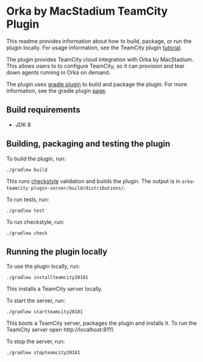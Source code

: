# Orka by MacStadium TeamCity Plugin

This readme provides information about how to build, package, or run the plugin locally. For usage information, see the TeamCity plugin [tutorial][tutorial].

The plugin provides TeamCity cloud integration with Orka by MacStadium. This allows users to to configure TeamCity, so it can provision and tear down agents running in Orka on demand.  

The plugin uses [gradle plugin][gradle-plugin] to build and package the plugin. For more information, see the gradle plugin [page][gradle-plugin].

## Build requirements

- JDK 8

## Building, packaging and testing the plugin

To build the plugin, run:

    ./gradlew build

This runs [checkstyle][checkstyle] validation and builds the plugin. The output is in `orka-teamcity-plugin-server/build/distributions/`.

To run tests, run:

    ./gradlew test

To run checkstyle, run:

    ./gradlew check

## Running the plugin locally

To use the plugin locally, run:

    ./gradlew installteamcity20181

This installs a TeamCity server locally.

To start the server, run:

    ./gradlew startteamcity20181

This boots a TeamCity server, packages the plugin and installs it. To run the TeamCity server open http://localhost:8111.

To stop the server, run:

    ./gradlew stopteamcity20181

[checkstyle]: http://checkstyle.sourceforge.net/
[tutorial]: https://plugins.jetbrains.com/docs/teamcity/developing-teamcity-plugins.html
[gradle-plugin]: https://github.com/rodm/gradle-teamcity-plugin
